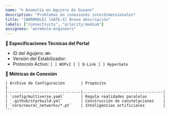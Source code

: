 ```yaml
---
name: "🌀 Anomalía en Agujero de Gusano"
description: "Problemas en conexiones interdimensionales"
title: "[WORMHOLE] [GATE-X] Breve descripción"  
labels: ["connectivity", "priority:medium"]
assignees: "wormhole-engineers"
---
```


**🔧 Especificaciones Técnicas del Portal**
- ID del Agujero: `WH-`
- Versión del Estabilizador: 
- Protocolo Activo: `[ ] WOPv2 [ ] Q-Link [ ] HyperGate`

**📡 Métricas de Conexión**
```quantum
| Archivo de Configuración       | Propósito                          |  
|--------------------------------|-----------------------------------|  
| `config/multiverse.yaml`       | Regula realidades paralelas       |  
| `.github/starbuild.yml`        | Construcción de constelaciones    |  
| `core/neural_networks/*.pt`    | Inteligencias artificiales        |
'''
